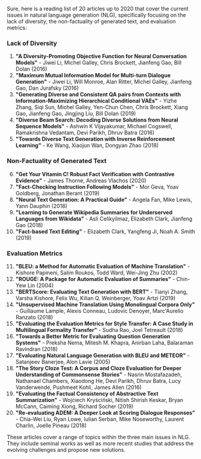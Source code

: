 Sure, here is a reading list of 20 articles up to 2020 that cover the current issues in natural language generation (NLG), specifically focusing on the lack of diversity, the non-factuality of generated text, and evaluation metrics:

### Lack of Diversity
1. **"A Diversity-Promoting Objective Function for Neural Conversation Models"** - Jiwei Li, Michel Galley, Chris Brockett, Jianfeng Gao, Bill Dolan (2016)
2. **"Maximum Mutual Information Model for Multi-turn Dialogue Generation"** - Jiwei Li, Will Monroe, Alan Ritter, Michel Galley, Jianfeng Gao, Dan Jurafsky (2016)
3. **"Generating Diverse and Consistent QA pairs from Contexts with Information-Maximizing Hierarchical Conditional VAEs"** - Yizhe Zhang, Siqi Sun, Michel Galley, Yen-Chun Chen, Chris Brockett, Xiang Gao, Jianfeng Gao, Jingjing Liu, Bill Dolan (2019)
4. **"Diverse Beam Search: Decoding Diverse Solutions from Neural Sequence Models"** - Ashwin K Vijayakumar, Michael Cogswell, Ramakrishna Vedantam, Devi Parikh, Dhruv Batra (2016)
5. **"Towards Diverse Text Generation with Inverse Reinforcement Learning"** - Ke Wang, Xiaojun Wan, Dongyan Zhao (2018)

### Non-Factuality of Generated Text
6. **"Get Your Vitamin C! Robust Fact Verification with Contrastive Evidence"** - James Thorne, Andreas Vlachos (2020)
7. **"Fact-Checking Instruction Following Models"** - Mor Geva, Yoav Goldberg, Jonathan Berant (2019)
8. **"Neural Text Generation: A Practical Guide"** - Angela Fan, Mike Lewis, Yann Dauphin (2018)
9. **"Learning to Generate Wikipedia Summaries for Underserved Languages from Wikidata"** - Asli Celikyilmaz, Elizabeth Clark, Jianfeng Gao (2018)
10. **"Fact-based Text Editing"** - Elizabeth Clark, Yangfeng Ji, Noah A. Smith (2019)

### Evaluation Metrics
11. **"BLEU: a Method for Automatic Evaluation of Machine Translation"** - Kishore Papineni, Salim Roukos, Todd Ward, Wei-Jing Zhu (2002)
12. **"ROUGE: A Package for Automatic Evaluation of Summaries"** - Chin-Yew Lin (2004)
13. **"BERTScore: Evaluating Text Generation with BERT"** - Tianyi Zhang, Varsha Kishore, Felix Wu, Kilian Q. Weinberger, Yoav Artzi (2019)
14. **"Unsupervised Machine Translation Using Monolingual Corpora Only"** - Guillaume Lample, Alexis Conneau, Ludovic Denoyer, Marc'Aurelio Ranzato (2018)
15. **"Evaluating the Evaluation Metrics for Style Transfer: A Case Study in Multilingual Formality Transfer"** - Sudha Rao, Joel Tetreault (2018)
16. **"Towards a Better Metric for Evaluating Question Generation Systems"** - Preksha Nema, Mitesh M. Khapra, Anirban Laha, Balaraman Ravindran (2018)
17. **"Evaluating Natural Language Generation with BLEU and METEOR"** - Satanjeev Banerjee, Alon Lavie (2005)
18. **"The Story Cloze Test: A Corpus and Cloze Evaluation for Deeper Understanding of Commonsense Stories"** - Nasrin Mostafazadeh, Nathanael Chambers, Xiaodong He, Devi Parikh, Dhruv Batra, Lucy Vanderwende, Pushmeet Kohli, James Allen (2016)
19. **"Evaluating the Factual Consistency of Abstractive Text Summarization"** - Wojciech Kryściński, Nitish Shirish Keskar, Bryan McCann, Caiming Xiong, Richard Socher (2019)
20. **"Re-evaluating ADEM: A Deeper Look at Scoring Dialogue Responses"** - Chia-Wei Liu, Ryan Lowe, Iulian Serban, Mike Noseworthy, Laurent Charlin, Joelle Pineau (2018)

These articles cover a range of topics within the three main issues in NLG. They include seminal works as well as more recent studies that address the evolving challenges and propose new solutions.
